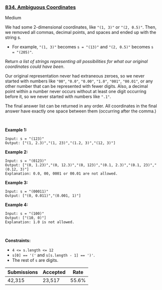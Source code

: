 ### [834. Ambiguous Coordinates](https://leetcode.com/problems/ambiguous-coordinates/)

Medium

We had some 2-dimensional coordinates, like `` "(1, 3)" `` or `` "(2, 0.5)" ``. Then, we removed all commas, decimal points, and spaces and ended up with the string s.

*   For example, `` "(1, 3)" `` becomes `` s = "(13)" `` and `` "(2, 0.5)" `` becomes `` s = "(205)" ``.

Return _a list of strings representing all possibilities for what our original coordinates could have been_.

Our original representation never had extraneous zeroes, so we never started with numbers like `` "00" ``, `` "0.0" ``, `` "0.00" ``, `` "1.0" ``, `` "001" ``, `` "00.01" ``, or any other number that can be represented with fewer digits. Also, a decimal point within a number never occurs without at least one digit occurring before it, so we never started with numbers like `` ".1" ``.

The final answer list can be returned in any order. All coordinates in the final answer have exactly one space between them (occurring after the comma.)

 

__Example 1:__

```
Input: s = "(123)"
Output: ["(1, 2.3)","(1, 23)","(1.2, 3)","(12, 3)"]
```

__Example 2:__

```
Input: s = "(0123)"
Output: ["(0, 1.23)","(0, 12.3)","(0, 123)","(0.1, 2.3)","(0.1, 23)","(0.12, 3)"]
Explanation: 0.0, 00, 0001 or 00.01 are not allowed.
```

__Example 3:__

```
Input: s = "(00011)"
Output: ["(0, 0.011)","(0.001, 1)"]
```

__Example 4:__

```
Input: s = "(100)"
Output: ["(10, 0)"]
Explanation: 1.0 is not allowed.
```

 

__Constraints:__

*   `` 4 <= s.length <= 12 ``
*   `` s[0] == '(' `` and `` s[s.length - 1] == ')' ``.
*   The rest of `` s `` are digits.

| Submissions    | Accepted     | Rate   |
| -------------- | ------------ | ------ |
| 42,315 | 23,517 | 55.6% |
